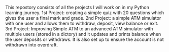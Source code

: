 This repostory consists of all the projects I will work on in my Python learning journey. 
1st Project: creating a simple quiz with 20 questions which gives the user a final mark and grade.
2nd Project: a simple ATM simulator with one user and allows them to withdraw, deposit, view balance or exit. 
3rd Project: Improving Simple ATM to an advanced ATM simulator with multiple users (stored in a dictory) and it updates and prints balance when the user deposits or withdraws. It is also set up to ensure the account is not withdrawn into overdraft.
